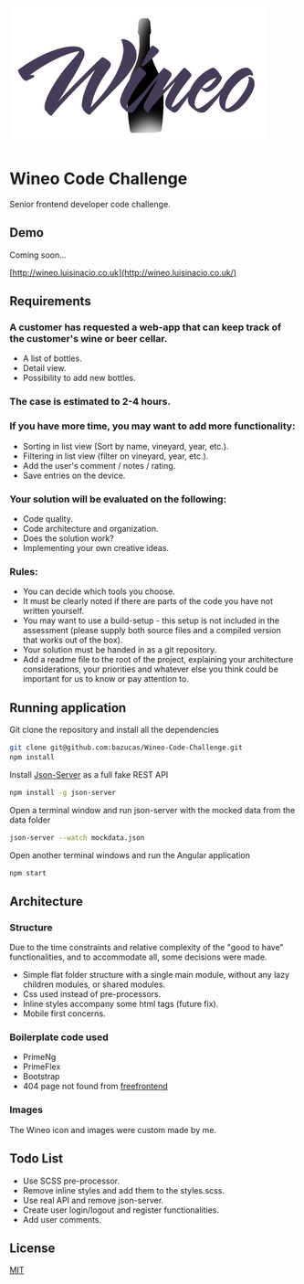 ![alt text](./src/assets/img/wineo_brand_medium.png)

# Wineo Code Challenge

Senior frontend developer code challenge.

## Demo
Coming soon...

[http://wineo.luisinacio.co.uk](http://wineo.luisinacio.co.uk/)

## Requirements

### A customer has requested a web-app that can keep track of the customer's wine or beer cellar.
* A list of bottles.
* Detail view.
* Possibility to add new bottles.

### The case is estimated to 2-4 hours.

### If you have more time, you may want to add more functionality:
* Sorting in list view (Sort by name, vineyard, year, etc.).
* Filtering in list view (filter on vineyard, year, etc.).
* Add the user's comment / notes / rating.
* Save entries on the device.

### Your solution will be evaluated on the following:
* Code quality.
* Code architecture and organization.
* Does the solution work?
* Implementing your own creative ideas.

### Rules:

* You can decide which tools you choose.
* It must be clearly noted if there are parts of the code you have not written yourself.
* You may want to use a build-setup - this setup is not included in the assessment (please
supply both source files and a compiled version that works out of the box).
* Your solution must be handed in as a git repository.
* Add a readme file to the root of the project, explaining your architecture considerations,
your priorities and whatever else you think could be important for us to know or pay
attention to.

## Running application

Git clone the repository and install all the dependencies

```bash
git clone git@github.com:bazucas/Wineo-Code-Challenge.git
npm install

``` 
Install [Json-Server](https://github.com/typicode/json-server) as a full fake REST API

```bash
npm install -g json-server

```
Open a terminal window and run json-server with the mocked data from the data folder

```bash
json-server --watch mockdata.json
```

Open another terminal windows and run the Angular application

```bash
npm start
```

## Architecture

### Structure

Due to the time constraints and relative complexity of the "good to have" functionalities, and to accommodate all, some decisions were made.

* Simple flat folder structure with a single main module, without any lazy children modules, or shared modules.
* Css used instead of pre-processors.
* Inline styles accompany some html tags (future fix).
* Mobile first concerns. 

### Boilerplate code used

* PrimeNg
* PrimeFlex
* Bootstrap
* 404 page not found from [freefrontend](https://freefrontend.com/html-css-404-page-templates/)

### Images

The Wineo icon and images were custom made by me.

## Todo List

* Use SCSS pre-processor.
* Remove inline styles and add them to the styles.scss.
* Use real API and remove json-server.
* Create user login/logout and register functionalities.
* Add user comments.

## License
[MIT](https://choosealicense.com/licenses/mit/)
